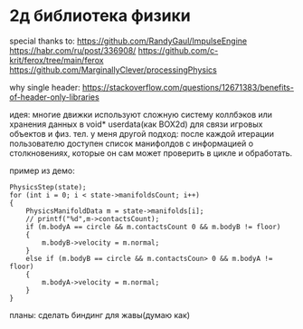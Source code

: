 # 2д библиотека физики
special thanks to:
https://github.com/RandyGaul/ImpulseEngine
https://habr.com/ru/post/336908/
https://github.com/c-krit/ferox/tree/main/ferox
https://github.com/MarginallyClever/processingPhysics


why single header:
https://stackoverflow.com/questions/12671383/benefits-of-header-only-libraries

идея: многие движки используют сложную систему коллбэков или хранения данных в void* userdata(как BOX2d) для связи игровых объектов и физ. тел. 
у меня другой подход: после каждой итерации пользователю доступен список манифолдов с информацией о столкновениях, которые он сам может проверить в цикле и обработать.

пример из демо: 
```
PhysicsStep(state);
for (int i = 0; i < state->manifoldsCount; i++)
{
    PhysicsManifoldData m = state->manifolds[i];
    // printf("%d",m->contactsCount);
    if (m.bodyA == circle && m.contactsCount 0 && m.bodyB != floor)
    {
        m.bodyB->velocity = m.normal;
    }
    else if (m.bodyB == circle && m.contactsCoun> 0 && m.bodyA != floor)
    {
        m.bodyA->velocity = m.normal;
    }
}
```


планы:
сделать биндинг для жавы(думаю как)
